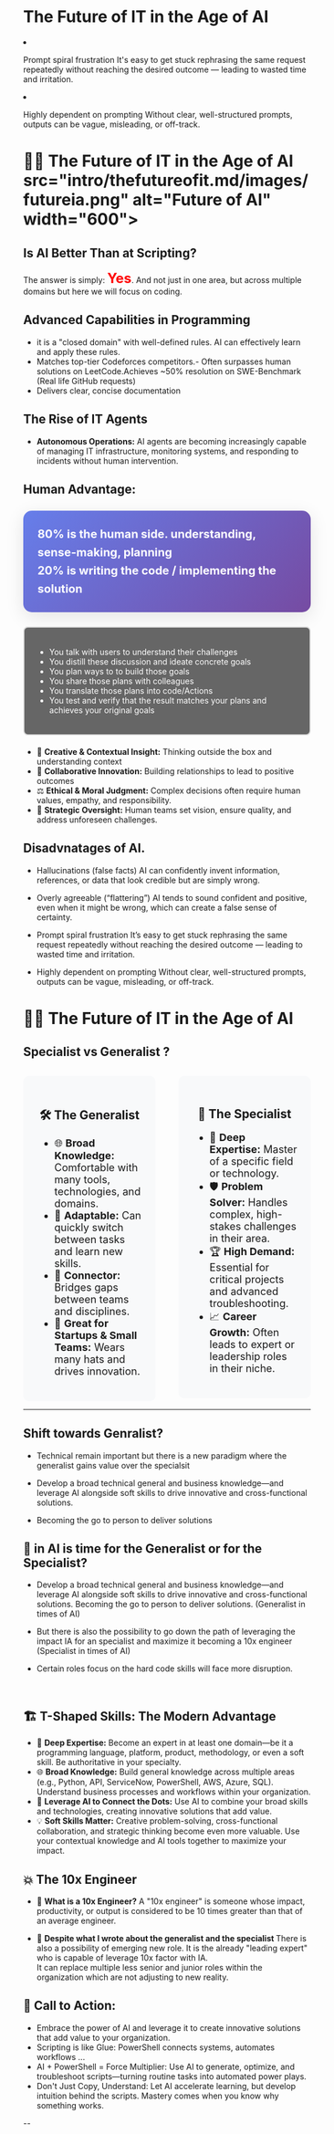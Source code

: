 # The Future of IT in the Age of AI


<p align="## Disadvnatages of AI.

- Hallucinations (false facts)
AI can confidently invent information, references, or data that look credible but are simply wrong.

- Overly agreeable ("flattering")
AI tends to sound confident and positive, even when it might be wrong, which can create a false sense of certainty.

- Prompt spiral frustration
It's easy to get stuck rephrasing the same request repeatedly without reaching the desired outcome — leading to wasted time and irritation.

- Highly dependent on prompting
Without clear, well-structured prompts, outputs can be vague, misleading, or off-track.


# 🧑‍💻 The Future of IT in the Age of AI src="intro/thefutureofit.md/images/futureia.png" alt="Future of AI" width="600">
</p>

## Is AI Better Than at Scripting?

The answer is simply: <span style="color: red; font-size: 24px;">**Yes**</span>. 
And not just in one area, but across multiple domains but here we will focus on coding.


## Advanced Capabilities in Programming

- it is a "closed domain" with well-defined rules. AI can effectively learn and apply these rules.
- Matches top-tier Codeforces competitors.- Often surpasses human solutions on LeetCode.Achieves ~50% resolution on SWE-Benchmark (Real life GitHub requests)
- Delivers clear, concise documentation


##  The Rise of IT Agents

-  <b>Autonomous Operations:</b> AI agents are becoming increasingly capable of managing IT infrastructure, monitoring systems, and responding to incidents without human intervention.<br>


##  Human Advantage:

<div style="background: linear-gradient(135deg, #667eea 0%, #764ba2 100%); color: white; border-radius: 15px; padding: 25px; margin: 25px 0; text-align: center; box-shadow: 0 8px 32px rgba(0,0,0,0.1);">

  <div style="font-size: 20px; font-weight: bold; line-height: 1.6; text-align: left;">
    80% is the human side. understanding, sense-making, planning<br>
    20% is writing the code / implementing the solution
  </div>
</div>

<div style="border: 2px solid #ddd; border-radius: 8px; padding: 20px; margin: 20px 0; background-color: #666; color: white;">

- You talk with users to understand their challenges 
- You distill these discussion and ideate concrete goals 
- You plan ways to to build those goals 
- You share those plans with colleagues 
- You translate those plans into code/Actions 
- You test and verify that the result matches your plans and achieves your original goals

</div>

- 🎨 <b>Creative & Contextual Insight:</b> Thinking outside the box and understanding context <br>
- 🤝 <b>Collaborative Innovation:</b> Building relationships to lead to positive outcomes<br>
- ⚖️ <b>Ethical & Moral Judgment:</b> Complex decisions often require human values, empathy, and responsibility.<br>
- 🧭 <b>Strategic Oversight:</b> Human teams set vision, ensure quality, and address unforeseen challenges.<br>

## Disadvnatages of AI.

- Hallucinations (false facts)
AI can confidently invent information, references, or data that look credible but are simply wrong.

- Overly agreeable (“flattering”)
AI tends to sound confident and positive, even when it might be wrong, which can create a false sense of certainty.

- Prompt spiral frustration
It’s easy to get stuck rephrasing the same request repeatedly without reaching the desired outcome — leading to wasted time and irritation.

- Highly dependent on prompting
Without clear, well-structured prompts, outputs can be vague, misleading, or off-track.


# 🧑‍💻 The Future of IT in the Age of AI

##  Specialist vs Generalist ?

<div style="display: flex; gap: 40px; align-items: flex-start; margin-top: 30px;">

<div style="flex: 1; background: #f8f9fa; border-radius: 10px; padding: 24px;">
  <h2 style="text-align: center;">🛠️ The Generalist</h2>
  <ul style="font-size: 18px;">
    <li>🌐 <b>Broad Knowledge:</b> Comfortable with many tools, technologies, and domains.</li>
    <li>🔄 <b>Adaptable:</b> Can quickly switch between tasks and learn new skills.</li>
    <li>🤝 <b>Connector:</b> Bridges gaps between teams and disciplines.</li>
    <li>🚀 <b>Great for Startups & Small Teams:</b> Wears many hats and drives innovation.</li>
  </ul>
</div>

<div style="flex: 1; background: #f8f9fa; border-radius: 10px; padding: 24px;">
  <h2 style="text-align: center;">🔬 The Specialist</h2>
  <ul style="font-size: 18px;">
    <li>🎯 <b>Deep Expertise:</b> Master of a specific field or technology.</li>
    <li>🛡️ <b>Problem Solver:</b> Handles complex, high-stakes challenges in their area.</li>
    <li>🏆 <b>High Demand:</b> Essential for critical projects and advanced troubleshooting.</li>
    <li>📈 <b>Career Growth:</b> Often leads to expert or leadership roles in their niche.</li>
  </ul>
</div>

</div>

---

## Shift towards Genralist?

- Technical remain important but there is a new paradigm where the generalist gains value over the specialsit

- Develop a broad technical general and business knowledge—and leverage AI alongside soft skills to drive innovative and cross-functional solutions.

- Becoming the go to person to deliver solutions



## 🤔 in AI is time for the Generalist or for the Specialist?

- Develop a broad technical general and business knowledge—and leverage AI alongside soft skills to drive innovative and cross-functional solutions. Becoming the go to person to deliver solutions. (Generalist in times of AI)
- But there is also the possibility to go down the path of leveraging the impact IA for an  specialist and maximize it becoming a 10x engineer (Specialist in times of AI)

- Certain roles focus on the hard code skills will face more disruption.

<br>






## 🏗️ T-Shaped Skills: The Modern Advantage

  - 🔎 <b>Deep Expertise:</b> Become an expert in at least one domain—be it a programming language, platform, product, methodology, or even a soft skill. Be authoritative in your specialty.<br>
  - 🌐 <b>Broad Knowledge:</b> Build general knowledge across multiple areas (e.g., Python, API, ServiceNow, PowerShell, AWS, Azure, SQL). Understand business processes and workflows within your organization.</br>
  - 🤖 <b>Leverage AI to Connect the Dots:</b> Use AI to combine your broad skills and technologies, creating innovative solutions that add value. <br>
  - 💡 <b>Soft Skills Matter:</b> Creative problem-solving, cross-functional collaboration, and strategic thinking become even more valuable. Use your contextual knowledge and AI tools together to maximize your impact.</br>


## 💥 The 10x Engineer

- 🚀 <b>What is a 10x Engineer?</b> A "10x engineer" is someone whose impact, productivity, or output is considered to be 10 times greater than that of an average engineer.

- 🌟 <b>Despite what I wrote about the generalist and the specialist </b> There is also a possibility of emerging new role. It is the already "leading expert" who is capable of leverage 10x factor with IA.  
It can replace multiple less senior and junior roles within the organization which are not adjusting to new reality. 


## 🚨 Call to Action: 

- Embrace the power of AI and leverage it to create innovative solutions that add value to your organization.
- Scripting is like Glue: PowerShell connects systems, automates workflows ...
- AI + PowerShell = Force Multiplier: Use AI to generate, optimize, and troubleshoot scripts—turning routine tasks into automated power plays.
- Don't Just Copy, Understand: Let AI accelerate learning, but develop intuition behind the scripts. Mastery comes when you know why something works.

--


